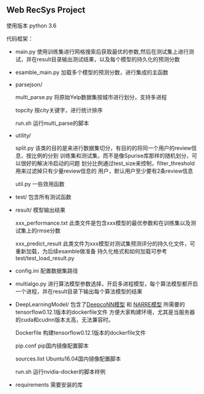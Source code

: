 ## Web RecSys Project 

使用版本 python 3.6

代码框架：
* main.py 使用训练集进行网格搜索后获取最优的参数,然后在测试集上进行测试，并在result目录输出测试结果，以及每个模型的持久化的预测分数
* esamble_main.py 加载多个模型的预测分数，进行集成的主函数
* parsejson/

  multi_parse.py 将原始Yelp数据集按城市进行划分，支持多进程
  
  topcity 按city关键字，进行统计排序
  
  run.sh 运行multi_parse的脚本
  
* utility/
  
  split.py 该类的目的是来进行数据集切分，有目的的将同一个用户的review信息，按比例的分到
    训练集和测试集，而不是像Spurise库那样的随机划分，可以很好的解决冷启动的问题
    划分比例通过test_size来控制，filter_threshold用来过滤掉只有少量review信息的
    用户，默认用户至少要有2条review信息
  
  util.py 一些效用函数
  
* test/ 包含所有测试函数

* result/ 模型输出结果

  xxx_performance.txt 此类文件是包含xxx模型的最优参数和在训练集以及测试集上的rmse分数
  
  xxx_predict_result 此类文件为xxx模型对测试集预测评分的持久化文件，可重新加载，为后续esamble做准备
  持久化格式和如何加载可参考 test/test_load_result.py
  
* config.ini 配置数据集路径

* multialgo.py 进行算法模型参数选择，开启多进程模型，每个算法模型都开启一个进程，并在result目录下输出每个算法模型的结果

* DeepLearningModel/ 包含了[DeepcoNN模型](https://github.com/chenchongthu/DeepCoNN)
    和 [NARRE模型](https://github.com/chenchongthu/NARRE) 
    所需要的tensorflow0.12.1版本的dockerfile文件
    方便大家构建环境，尤其是当服务器的cuda和cudnn版本太高，无法兼容时。
    
    Dockerfile 构建tensorflow0.12.1版本的dockerfile文件
    
    pip.conf pip国内镜像配置脚本
    
    sources.list Ubuntu16.04国内镜像配置脚本
    
    run.sh 运行nvidia-docker的脚本样例

* requirements 需要安装的库